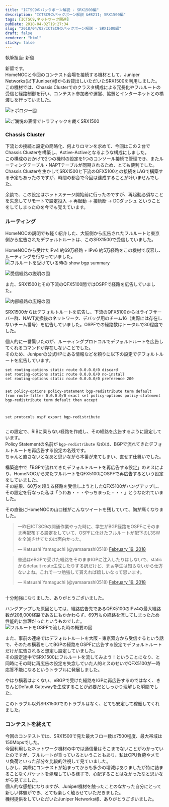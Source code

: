 ```yaml
---
title: "ICTSC9のバックボーン解説 - SRX1500編"
description: "ICTSC9のバックボーン解説 &#8211; SRX1500編"
tags: [ICTSC9,ネットワーク関連]
pubDate: 2018-04-02T19:27:34
slug: "2018/04/02/ICTSC9のバックボーン解説 - SRX1500編"
draft: false
renderer: "html"
sticky: false
---
```


<p>執筆担当: 新留</p>
<p>新留です。<br />
HomeNOCと今回のコンテスト会場を接続する機材として、Juniper Networks(以下Juniper)様からお貸出しいただいたSRX1500を利用しました。<br />
この機材では、Chassis Clusterでのクラスタ構成による冗長化やフルルートの受信と経路制御を行い、コンテスト参加者や運営、協賛とインターネットとの橋渡しを行っていました。</p>
<p><img decoding="async" src="https://i.imgur.com/wqijmaz.png.webp" alt="トポロジー図" /></p>
<p><img decoding="async" src="https://i.imgur.com/4jHsrHz.jpg.webp" alt="ご満悦の表情でトラフィックを裁くSRX1500" /></p>
<h3>Chassis Cluster</h3>
<p>下流との接続と設定の簡略化、何よりロマンを求めて、今回はこの２台でChassis Clusterを構築し、Active-Activeとなるような構成にしました。<br />
この構成のおかげで2つの機材の設定を1つのコンソール接続で管理でき、またルーティングテーブル・NAPTテーブルが同期されるため、とても便利でした。<br />
Chassis Clusterを生かしてSRX1500と下流のQFX5100との接続をLAGで構築する予定もあったのですが、時間の都合で今回は達成することが叶いませんでした。</p>
<p>余談で、この設定はホットステージ開始前に行ったのですが、再起動必須なことを失念してリモートで設定投入 -&gt; 再起動 -&gt; 接続断 -&gt; DCダッシュ ということをしてしまったのを今でも覚えています。</p>
<h3>ルーティング</h3>
<p>HomeNOCの説明でも軽く紹介した、大阪側から広告されたフルルートと東京側から広告されたデフォルトルートは、このSRX1500で受信していました。</p>
<p>HomeNOCから受けたIPv4 約69万経路 + IPv6 約5万経路をこの機材で収容し、ルーティングを行なっていました。<br />
<img decoding="async" src="https://i.imgur.com/riIPh99.png.webp" alt="フルルートを受けている時の show bgp summary" /></p>
<p><img decoding="async" src="https://i.imgur.com/VWQnbQw.png.webp" alt="受信経路の説明の図" /></p>
<p>また、SRX1500とその下流のQFX5100間ではOSPFで経路を広告していました。</p>
<p><img decoding="async" src="https://i.imgur.com/xHnmYF5.png.webp" alt="内部経路の広報の図" /></p>
<p>SRX1500からはデフォルトルートを広告し、下流のQFX5100からはライフサーバー群、NAVT変換後のネットワーク、デバッグ用のチーム16（実際には存在しないチーム番号）を広告していました。OSPFでの経路数はトータルで30程度でした。</p>
<p>個人的に一番驚いたのが、ルーティングプロトコルでデフォルトルートを広告してくれるコマンドが存在しないことでした。<br />
そのため、Juniperの公式HPにある情報などを頼りに以下の設定でデフォルトルートを広告しています。</p>
<pre class="brush: plain; title: ; title: ; notranslate" title=""><code>set routing-options static route 0.0.0.0/0 discard
set routing-options static route 0.0.0.0/0 no-install
set routing-options static route 0.0.0.0/0 preference 200

set policy-options policy-statement bgp-redistribute term default from route-filter 0.0.0.0/0 exact
set policy-options policy-statement bgp-redistribute term default then accept

set protocols ospf export bgp-redistribute</code></pre>
<p>この設定で、RIBに乗らない経路を作成し、その経路を広告するように設定しています。<br />
Policy Statementの名前が <code>bgp-redistribute</code> なのは、BGPで流れてきたデフォルトルートを再広告する設定の名残です。<br />
ちゃんと直さないとなあと思いながら本番が来てしまい、直せず仕舞いでした。</p>
<p>構築途中で「BGPで流れてきたデフォルトルートを再広告する設定」のミスにより、HomeNOCから来たフルルートをQFX5100にOSPFで再広告するという設定をしていました。<br />
その結果、60万を超える経路を受信しようとしたQFX5100がハングアップし、その設定を行なった私は「うわあ・・・やっちまった・・・」とうなだれていました。</p>
<p>その直後にHomeNOCの山口様がこんなツイートを残していて、胸が痛くなりました。</p>
<blockquote class="twitter-tweet" data-width="500" data-dnt="true">
<p lang="ja" dir="ltr">一昨日ICTSC9の開通作業やった時に、学生がBGP経路をOSPFにそのまま再配布する設定をしていて、OSPFに化けたフルルートが配下のL3SWを全滅させてたのは面白かった。</p>
<p>&mdash; Katsushi Yamaguchi (@yamaarashi0518) <a href="https://twitter.com/yamaarashi0518/status/965423473316151297?ref_src=twsrc%5Etfw">February 19, 2018</a></p></blockquote>
<p><script async src="https://platform.twitter.com/widgets.js" charset="utf-8"></script></p>
<blockquote class="twitter-tweet" data-width="500" data-dnt="true">
<p lang="ja" dir="ltr">普通はeBGPで受けた経路をそのままIGPに注入したりはしないで、staticからdefault route生成したりする訳だけど、まぁ学生は知らないから仕方ないよね。これで一つ勉強して貰えれば嬉しいなって思います。</p>
<p>&mdash; Katsushi Yamaguchi (@yamaarashi0518) <a href="https://twitter.com/yamaarashi0518/status/965424099760553984?ref_src=twsrc%5Etfw">February 19, 2018</a></p></blockquote>
<p><script async src="https://platform.twitter.com/widgets.js" charset="utf-8"></script><br />
十分勉強になりました、ありがとうございました。</p>
<p>ハングアップした原因としては、経路広告先であるQFX5100のIPv4の最大経路数が208,000経路であるにもかかわらず、69万もの経路を流してしまったため性能的に無理だったというものでした。<br />
<img decoding="async" src="https://i.imgur.com/Eos2EZ8.png.webp" alt="フルルートをOSPFで流した時の概要の図" /></p>
<p>また、事前の連絡ではデフォルトルートを大阪・東京双方から受信するという話で、そのため横着をしてBGPの経路をOSPFに広告する設定でデフォルトルートだけが広告されると想定し設定していました。<br />
その設定途中でSRX1500にフルルートを流してみよう！ということになり、と同時にその時に再広告の設定を失念していた人的ミスのせいでQFX5100が一時応答不能になるというトラブルに発展しました。</p>
<p>やはり横着はよくない、eBGPで受けた経路をIGPに再広告するのではなく、きちんとDefault Gatewayを生成することが必要だとしっかり理解した瞬間でした。</p>
<p>このトラブル以外SRX1500でのトラブルはなく、とても安定して稼働してくれました。</p>
<h3>コンテストを終えて</h3>
<p>今回のコンテストでは、SRX1500で見た最大フロー数は7500程度、最大帯域は150Mbpsでした。<br />
今回利用したネットワーク機材の中では通信量はそこまでないことがわかっていたのですが、フルルートが乗っているということもあり、私はCPU負荷やメモリ負荷といった部分を比較的注視して見ていました。<br />
しかし、実際にコンテストが始まってからも多少の増減はありましたが特に詰まることなくパケットを処理している様子で、心配することはなかったなと思いながら見てました。<br />
個人的な感想になりますが、Juniper機材を触ったことのなかった自分にとって新しい体験ができ、とても楽しく触らせていただきました。<br />
機材提供をしていただいたJuniper Networks様、ありがとうございました。</p>

